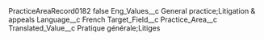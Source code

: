<?xml version="1.0" encoding="UTF-8"?>
<CustomMetadata xmlns="http://soap.sforce.com/2006/04/metadata" xmlns:xsi="http://www.w3.org/2001/XMLSchema-instance" xmlns:xsd="http://www.w3.org/2001/XMLSchema">
    <label>PracticeAreaRecord0182</label>
    <protected>false</protected>
    <values>
        <field>Eng_Values__c</field>
        <value xsi:type="xsd:string">General practice;Litigation &amp; appeals</value>
    </values>
    <values>
        <field>Language__c</field>
        <value xsi:type="xsd:string">French</value>
    </values>
    <values>
        <field>Target_Field__c</field>
        <value xsi:type="xsd:string">Practice_Area__c</value>
    </values>
    <values>
        <field>Translated_Value__c</field>
        <value xsi:type="xsd:string">Pratique générale;Litiges</value>
    </values>
</CustomMetadata>

